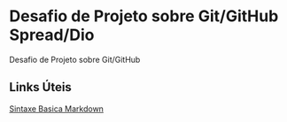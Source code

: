 # Desafio de Projeto sobre Git/GitHub Spread/Dio
Desafio de Projeto sobre Git/GitHub

## Links Úteis
[Sintaxe Basica Markdown](https://www.markdownguide.org/basic-syntax/)
